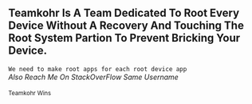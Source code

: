 ## Teamkohr Is A Team Dedicated To Root Every Device Without A Recovery And Touching The Root System Partion To Prevent Bricking Your Device.
```We need to make root apps for each root device app```
<br>
*Also Reach Me On StackOverFlow Same Username*
</br>
<br>
<sub>Teamkohr Wins</sub>
</br>
